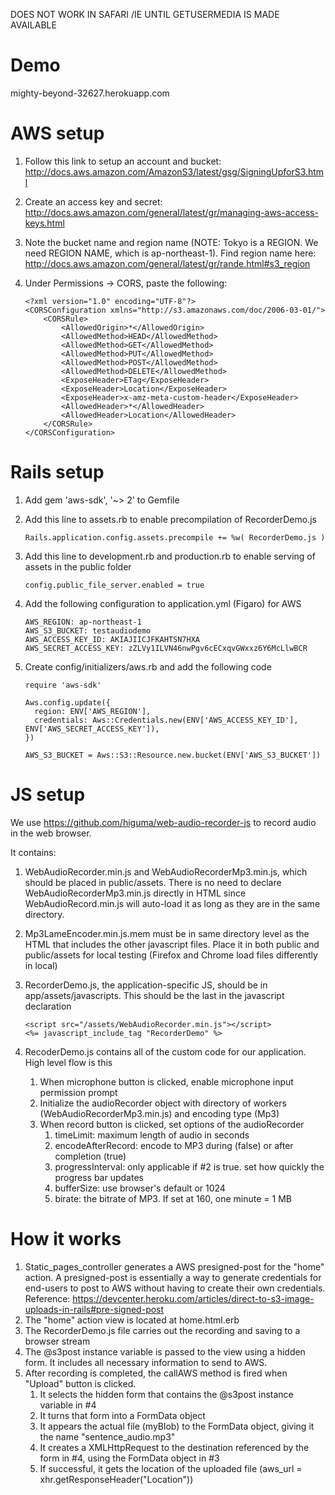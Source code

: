 DOES NOT WORK IN SAFARI /IE UNTIL GETUSERMEDIA IS MADE AVAILABLE

Demo
===

mighty-beyond-32627.herokuapp.com

AWS setup
===

1. Follow this link to setup an account and bucket: http://docs.aws.amazon.com/AmazonS3/latest/gsg/SigningUpforS3.html
2. Create an access key and secret: http://docs.aws.amazon.com/general/latest/gr/managing-aws-access-keys.html
3. Note the bucket name and region name (NOTE: Tokyo is a REGION. We need REGION NAME, which is ap-northeast-1). Find region name here: http://docs.aws.amazon.com/general/latest/gr/rande.html#s3_region
4. Under Permissions -> CORS, paste the following:

    ```
    <?xml version="1.0" encoding="UTF-8"?>
    <CORSConfiguration xmlns="http://s3.amazonaws.com/doc/2006-03-01/">
        <CORSRule>
            <AllowedOrigin>*</AllowedOrigin>
            <AllowedMethod>HEAD</AllowedMethod>
            <AllowedMethod>GET</AllowedMethod>
            <AllowedMethod>PUT</AllowedMethod>
            <AllowedMethod>POST</AllowedMethod>
            <AllowedMethod>DELETE</AllowedMethod>
            <ExposeHeader>ETag</ExposeHeader>
            <ExposeHeader>Location</ExposeHeader>
            <ExposeHeader>x-amz-meta-custom-header</ExposeHeader>
            <AllowedHeader>*</AllowedHeader>
            <AllowedHeader>Location</AllowedHeader>
        </CORSRule>
    </CORSConfiguration>
    ```

Rails setup
===

1. Add gem 'aws-sdk', '~> 2' to Gemfile
2. Add this line to assets.rb to enable precompilation of RecorderDemo.js

    ```
    Rails.application.config.assets.precompile += %w( RecorderDemo.js )
    ```

3. Add this line to development.rb and production.rb to enable serving of assets in the public folder

    ```
    config.public_file_server.enabled = true
    ```

4. Add the following configuration to application.yml (Figaro) for AWS

    ```
    AWS_REGION: ap-northeast-1
    AWS_S3_BUCKET: testaudiodemo
    AWS_ACCESS_KEY_ID: AKIAJIICJFKAHTSN7HXA
    AWS_SECRET_ACCESS_KEY: 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
    ```

5. Create config/initializers/aws.rb and add the following code

    ```
    require 'aws-sdk'

    Aws.config.update({
      region: ENV['AWS_REGION'],
      credentials: Aws::Credentials.new(ENV['AWS_ACCESS_KEY_ID'], ENV['AWS_SECRET_ACCESS_KEY']),
    })

    AWS_S3_BUCKET = Aws::S3::Resource.new.bucket(ENV['AWS_S3_BUCKET'])
    ```

JS setup
====

We use https://github.com/higuma/web-audio-recorder-js to record audio in the web browser.

It contains:

1. WebAudioRecorder.min.js and WebAudioRecorderMp3.min.js, which should be placed in public/assets. There is no need to declare WebAudioRecorderMp3.min.js directly in HTML since WebAudioRecord.min.js will auto-load it as long as they are in the same directory.
2. Mp3LameEncoder.min.js.mem must be in same directory level as the HTML that includes the other javascript files. Place it in both public and public/assets for local testing (Firefox and Chrome load files differently in local)
3. RecorderDemo.js, the application-specific JS, should be in app/assets/javascripts. This should be the last in the javascript declaration

    ```
    <script src="/assets/WebAudioRecorder.min.js"></script>
    <%= javascript_include_tag "RecorderDemo" %>
    ```

4. RecoderDemo.js contains all of the custom code for our application. High level flow is this
    1. When microphone button is clicked, enable microphone input permission prompt
    2. Initialize the audioRecorder object with directory of workers (WebAudioRecorderMp3.min.js) and encoding type (Mp3)
    3. When record button is clicked, set options of the audioRecorder
        1. timeLimit: maximum length of audio in seconds
        2. encodeAfterRecord: encode to MP3 during (false) or after completion (true)
        3. progressInterval: only applicable if #2 is true. set how quickly the progress bar updates
        4. bufferSize: use browser's default or 1024
        5. birate: the bitrate of MP3. If set at 160, one minute = 1 MB

How it works
===

1. Static_pages_controller generates a AWS presigned-post for the "home" action. A presigned-post is essentially a way to generate credentials for end-users to post to AWS without having to create their own credentials. Reference: https://devcenter.heroku.com/articles/direct-to-s3-image-uploads-in-rails#pre-signed-post
2. The "home" action view is located at home.html.erb
3. The RecorderDemo.js file carries out the recording and saving to a browser stream
4. The @s3post instance variable is passed to the view using a hidden form. It includes all necessary information to send to AWS.
5. After recording is completed, the callAWS method is fired when "Upload" button is clicked.
    1. It selects the hidden form that contains the @s3post instance variable in #4
    2. It turns that form into a FormData object
    3. It appears the actual file (myBlob) to the FormData object, giving it the name "sentence_audio.mp3"
    4. It creates a XMLHttpRequest to the destination referenced by the form in #4, using the FormData object in #3
    5. If successful, it gets the location of the uploaded file (aws_url = xhr.getResponseHeader("Location"))
